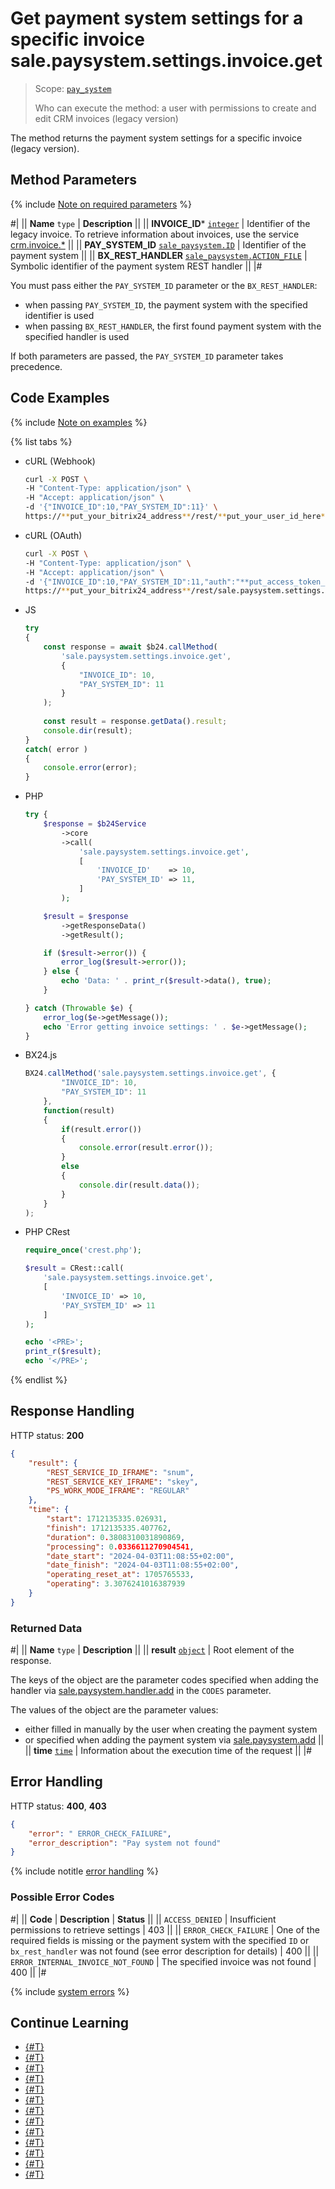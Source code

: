 # Get payment system settings for a specific invoice sale.paysystem.settings.invoice.get

> Scope: [`pay_system`](../scopes/permissions.md)
>
> Who can execute the method: a user with permissions to create and edit CRM invoices (legacy version)

The method returns the payment system settings for a specific invoice (legacy version).

## Method Parameters

{% include [Note on required parameters](../../_includes/required.md) %}

#|
|| **Name**
`type` | **Description** ||
|| **INVOICE_ID***
[`integer`](../data-types.md) | Identifier of the legacy invoice. To retrieve information about invoices, use the service [crm.invoice.*](../crm/outdated/invoice/index.md)
||
|| **PAY_SYSTEM_ID**
[`sale_paysystem.ID`](../sale/data-types.md) | Identifier of the payment system
||
|| **BX_REST_HANDLER**
[`sale_paysystem.ACTION_FILE`](../sale/data-types.md) | Symbolic identifier of the payment system REST handler
||
|#

You must pass either the `PAY_SYSTEM_ID` parameter or the `BX_REST_HANDLER`:
- when passing `PAY_SYSTEM_ID`, the payment system with the specified identifier is used
- when passing `BX_REST_HANDLER`, the first found payment system with the specified handler is used

If both parameters are passed, the `PAY_SYSTEM_ID` parameter takes precedence.

## Code Examples

{% include [Note on examples](../../_includes/examples.md) %}

{% list tabs %}

- cURL (Webhook)

    ```bash
    curl -X POST \
    -H "Content-Type: application/json" \
    -H "Accept: application/json" \
    -d '{"INVOICE_ID":10,"PAY_SYSTEM_ID":11}' \
    https://**put_your_bitrix24_address**/rest/**put_your_user_id_here**/**put_your_webhook_here**/sale.paysystem.settings.invoice.get
    ```

- cURL (OAuth)

    ```bash
    curl -X POST \
    -H "Content-Type: application/json" \
    -H "Accept: application/json" \
    -d '{"INVOICE_ID":10,"PAY_SYSTEM_ID":11,"auth":"**put_access_token_here**"}' \
    https://**put_your_bitrix24_address**/rest/sale.paysystem.settings.invoice.get
    ```

- JS

    ```js
    try
    {
    	const response = await $b24.callMethod(
    		'sale.paysystem.settings.invoice.get',
    		{
    			"INVOICE_ID": 10,
    			"PAY_SYSTEM_ID": 11
    		}
    	);
    	
    	const result = response.getData().result;
    	console.dir(result);
    }
    catch( error )
    {
    	console.error(error);
    }
    ```

- PHP

    ```php
    try {
        $response = $b24Service
            ->core
            ->call(
                'sale.paysystem.settings.invoice.get',
                [
                    'INVOICE_ID'    => 10,
                    'PAY_SYSTEM_ID' => 11,
                ]
            );
    
        $result = $response
            ->getResponseData()
            ->getResult();
    
        if ($result->error()) {
            error_log($result->error());
        } else {
            echo 'Data: ' . print_r($result->data(), true);
        }
    
    } catch (Throwable $e) {
        error_log($e->getMessage());
        echo 'Error getting invoice settings: ' . $e->getMessage();
    }
    ```

- BX24.js

    ```js
    BX24.callMethod('sale.paysystem.settings.invoice.get', {
            "INVOICE_ID": 10,
            "PAY_SYSTEM_ID": 11
        }, 
        function(result) 
        { 
            if(result.error()) 
            {
                console.error(result.error()); 
            }
            else 
            { 
                console.dir(result.data()); 
            } 
        } 
    );
    ```

- PHP CRest

    ```php
    require_once('crest.php');

    $result = CRest::call(
        'sale.paysystem.settings.invoice.get',
        [
            'INVOICE_ID' => 10,
            'PAY_SYSTEM_ID' => 11
        ]
    );

    echo '<PRE>';
    print_r($result);
    echo '</PRE>';
    ```

{% endlist %}

## Response Handling

HTTP status: **200**

```json
{
    "result": {
        "REST_SERVICE_ID_IFRAME": "snum",
        "REST_SERVICE_KEY_IFRAME": "skey",
        "PS_WORK_MODE_IFRAME": "REGULAR"
    },
    "time": {
        "start": 1712135335.026931,
        "finish": 1712135335.407762,
        "duration": 0.3808310031890869,
        "processing": 0.0336611270904541,
        "date_start": "2024-04-03T11:08:55+02:00",
        "date_finish": "2024-04-03T11:08:55+02:00",
        "operating_reset_at": 1705765533,
        "operating": 3.3076241016387939
    }
}
```

### Returned Data

#|
|| **Name**
`type` | **Description** ||
|| **result**
[`object`](../data-types.md) | Root element of the response. 

The keys of the object are the parameter codes specified when adding the handler via [sale.paysystem.handler.add](./sale-pay-system-handler-add.md) in the `CODES` parameter. 

The values of the object are the parameter values:
- either filled in manually by the user when creating the payment system
- or specified when adding the payment system via [sale.paysystem.add](./sale-paysystem-add.md)
||
|| **time**
[`time`](../data-types.md) | Information about the execution time of the request ||
|#

## Error Handling

HTTP status: **400**, **403**

```json
{
    "error": " ERROR_CHECK_FAILURE",
    "error_description": "Pay system not found"
}
```

{% include notitle [error handling](../../_includes/error-info.md) %}

### Possible Error Codes

#|
|| **Code** | **Description** | **Status** ||
|| `ACCESS_DENIED` | Insufficient permissions to retrieve settings | 403 ||
|| `ERROR_CHECK_FAILURE` | One of the required fields is missing or the payment system with the specified `ID` or `bx_rest_handler` was not found (see error description for details) | 400 ||
|| `ERROR_INTERNAL_INVOICE_NOT_FOUND` | The specified invoice was not found | 400 ||
|#

{% include [system errors](../../_includes/system-errors.md) %}

## Continue Learning

- [{#T}](./sale-pay-system-handler-add.md)
- [{#T}](./sale-pay-system-handler-update.md)
- [{#T}](./sale-pay-system-handler-list.md)
- [{#T}](./sale-pay-system-handler-delete.md)
- [{#T}](./sale-pay-system-add.md)
- [{#T}](./sale-pay-system-update.md)
- [{#T}](./sale-pay-system-list.md)
- [{#T}](./sale-pay-system-settings-get.md)
- [{#T}](./sale-pay-system-settings-update.md)
- [{#T}](./sale-pay-system-delete.md)
- [{#T}](./sale-pay-system-pay-payment.md)
- [{#T}](./sale-pay-system-pay-invoice.md)
- [{#T}](./sale-pay-system-settings-payment-get.md)